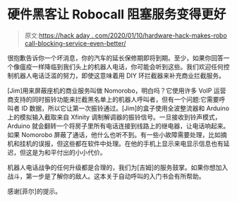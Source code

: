 # 硬件黑客让 Robocall 阻塞服务变得更好

> 原文:[https://hack aday . com/2020/01/10/hardware-hack-makes-robo call-blocking-service-even-better/](https://hackaday.com/2020/01/10/hardware-hack-makes-robocall-blocking-service-even-better/)

很抱歉告诉你一个坏消息，你的汽车的延长保修期即将到期。至少，如果你回答一个像瘟疫一样降临到我们头上的机器人电话，你可能会听到这些。我们欢迎任何控制机器人电话泛滥的努力，即使这意味着用 DIY 环拦截器来补充商业拦截服务。

[Jim]用来屏蔽座机的商业服务叫做 Nomorobo，明白吗？它使用许多 VoIP 运营商支持的同时振铃功能来拦截黑名单上的机器人呼叫者，但有一个问题:它需要呼叫者 ID 数据，所以它让第一次振铃通过。[Jim]的盒子使用全波整流器和 Arduino 上的模拟输入截取来自 Xfinity 调制解调器的振铃信号。一旦接收到铃声模式，Arduino 就会翻转一个将房子里所有电话连接到线路上的继电器，让电话响起来。如果 Nomorobo 屏蔽了通话，他什么也听不到。有一些小故障需要处理，比如摘机和挂机的误报，但这些都在软件中处理。在他的手机上显示来电显示信息也有延迟，但这是为和平付出的小小代价。

机器人电话战争的任何升级都是合理的，我们为[吉姆]的服务鼓掌。如果你想加入战斗，第一步是了解你的敌人。这本关于自动呼叫的入门书会有所帮助。

感谢[菲尔]的提示。